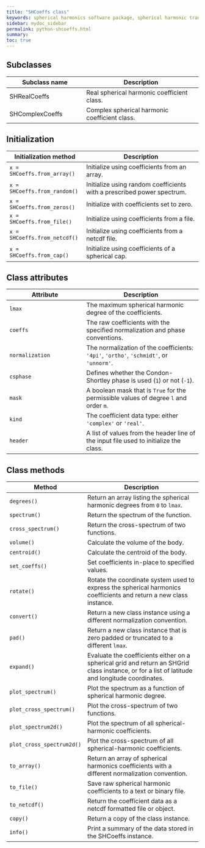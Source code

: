 ```yaml
---
title: "SHCoeffs class"
keywords: spherical harmonics software package, spherical harmonic transform, legendre functions, multitaper spectral analysis, fortran, Python, gravity, magnetic field
sidebar: mydoc_sidebar
permalink: python-shcoeffs.html
summary: 
toc: true
---
```


<style>
table:nth-of-type(n) {
    display:table;
    width:100%;
}
table:nth-of-type(n) th:nth-of-type(2) {
    width:60%;
}
</style>

## Subclasses

| Subclass name | Description |
| ------------- | ----------- |
| SHRealCoeffs | Real spherical harmonic coefficient class. |
| SHComplexCoeffs | Complex spherical harmonic coefficient class. |

## Initialization

| Initialization method | Description |
| --------------------- | ----------- |
| `x = SHCoeffs.from_array()` | Initialize using coefficients from an array. |
| `x = SHCoeffs.from_random()` | Initialize using random coefficients with a prescribed power spectrum. |
| `x = SHCoeffs.from_zeros()` | Initialize with coefficients set to zero. |
| `x = SHCoeffs.from_file()` | Initialize using coefficients from a file. |
| `x = SHCoeffs.from_netcdf()` | Initialize using coefficients from a netcdf file. |
| `x = SHCoeffs.from_cap()` | Initialize using coefficients of a spherical cap. |

## Class attributes

| Attribute | Description |
| --------- | ----------- |
| `lmax` | The maximum spherical harmonic degree of the coefficients. |
| `coeffs` | The raw coefficients with the specified normalization and phase conventions. |
| `normalization` | The normalization of the coefficients: `'4pi'`, `'ortho'`, `'schmidt'`, or `'unnorm'`. |
| `csphase` | Defines whether the Condon-Shortley phase is used (`1`) or not (`-1`). |
| `mask` | A boolean mask that is `True` for the permissible values of degree `l` and order `m`. |
| `kind` | The coefficient data type: either `'complex'` or `'real'`. |
| `header` | A list of values from the header line of the input file used to initialize the class. |

## Class methods

| Method | Description |
| ------ | ----------- |
| `degrees()` | Return an array listing the spherical harmonic degrees from `0` to `lmax`. |
| `spectrum()` | Return the spectrum of the function. |
| `cross_spectrum()` | Return the cross-spectrum of two functions. |
| `volume()` | Calculate the volume of the body. |
| `centroid()` | Calculate the centroid of the body. |
| `set_coeffs()` | Set coefficients in-place to specified values. |
| `rotate()` | Rotate the coordinate system used to express the spherical harmonics coefficients and return a new class instance. |
| `convert()` | Return a new class instance using a different normalization convention. |
| `pad()` | Return a new class instance that is zero padded or truncated to a different `lmax`. |
| `expand()` | Evaluate the coefficients either on a spherical grid and return an SHGrid class instance, or for a list of latitude and longitude coordinates. |
| `plot_spectrum()` | Plot the spectrum as a function of spherical harmonic degree. |
| `plot_cross_spectrum()` | Plot the cross-spectrum of two functions. |
| `plot_spectrum2d()` | Plot the spectrum of all spherical-harmonic coefficients. |
| `plot_cross_spectrum2d()` | Plot the cross-spectrum of all spherical-harmonic coefficients. |
| `to_array()` | Return an array of spherical harmonics coefficients with a different normalization convention. |
| `to_file()` | Save raw spherical harmonic coefficients to a text or binary file. |
| `to_netcdf()` | Return the coefficient data as a netcdf formatted file or object. |
| `copy()` | Return a copy of the class instance. |
| `info()` | Print a summary of the data stored in the SHCoeffs instance. |

